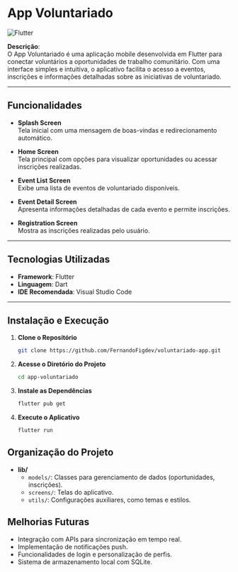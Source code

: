 # **App Voluntariado**

![Flutter](https://img.shields.io/badge/Flutter-v3.0-blue)

**Descrição**:  
O App Voluntariado é uma aplicação mobile desenvolvida em Flutter para conectar voluntários a oportunidades de trabalho comunitário. Com uma interface simples e intuitiva, o aplicativo facilita o acesso a eventos, inscrições e informações detalhadas sobre as iniciativas de voluntariado.

---

## **Funcionalidades**

- **Splash Screen**  
  Tela inicial com uma mensagem de boas-vindas e redirecionamento automático.

- **Home Screen**  
  Tela principal com opções para visualizar oportunidades ou acessar inscrições realizadas.

- **Event List Screen**  
  Exibe uma lista de eventos de voluntariado disponíveis.

- **Event Detail Screen**  
  Apresenta informações detalhadas de cada evento e permite inscrições.

- **Registration Screen**  
  Mostra as inscrições realizadas pelo usuário.

---

## **Tecnologias Utilizadas**

- **Framework**: Flutter  
- **Linguagem**: Dart  
- **IDE Recomendada**: Visual Studio Code  

---

## **Instalação e Execução**

1. **Clone o Repositório**
   ```bash
   git clone https://github.com/FernandoFigdev/voluntariado-app.git

2. **Acesse o Diretório do Projeto**
    ```bash
    cd app-voluntariado

3. **Instale as Dependências**
    ```bash
    flutter pub get

4. **Execute o Aplicativo**
    ```bash
    flutter run

## **Organização do Projeto**

- **lib/**
    - `models/`: Classes para gerenciamento de dados (oportunidades, inscrições).
    - `screens/`: Telas do aplicativo.
    - `utils/`: Configurações auxiliares, como temas e estilos.

## **Melhorias Futuras**

- Integração com APIs para sincronização em tempo real.
- Implementação de notificações push.
- Funcionalidades de login e personalização de perfis.
- Sistema de armazenamento local com SQLite.